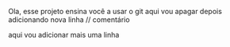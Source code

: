 Ola, esse projeto ensina você a usar o git
aqui vou apagar depois 
adicionando nova linha // comentário 

aqui vou adicionar mais uma linha

